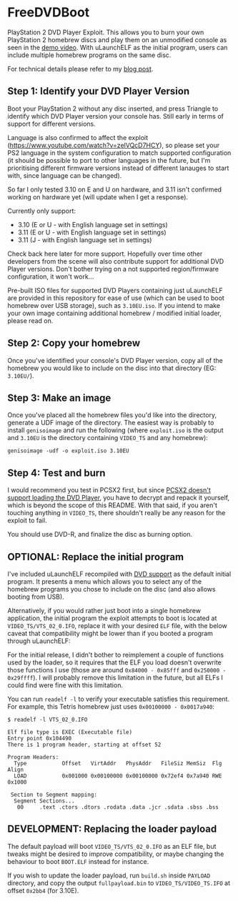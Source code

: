 # FreeDVDBoot
PlayStation 2 DVD Player Exploit. This allows you to burn your own PlayStation 2 homebrew discs and play them on an unmodified console as seen in the [demo video](https://www.youtube.com/watch?v=ez0y-hz3VuM). With uLaunchELF as the initial program, users can include multiple homebrew programs on the same disc.

For technical details please refer to my [blog post](https://cturt.github.io/freedvdboot.html).

## Step 1: Identify your DVD Player Version
Boot your PlayStation 2 without any disc inserted, and press Triangle to identify which DVD Player version your console has. Still early in terms of support for different versions.

Language is also confirmed to affect the exploit (https://www.youtube.com/watch?v=zelVQcD7HCY), so please set your PS2 language in the system configuration to match supported configuration (it should be possible to port to other languages in the future, but I'm prioritising different firmware versions instead of different lanauges to start with, since language can be changed).

So far I only tested 3.10 on E and U on hardware, and 3.11 isn't confirmed working on hardware yet (will update when I get a response).

Currently only support:

- 3.10 (E or U - with English language set in settings)
- 3.11 (E or U - with English language set in settings)
- 3.11 (J - with English language set in settings)

Check back here later for more support. Hopefully over time other developers from the scene will also contribute support for additional DVD Player versions. Don't bother trying on a not supported region/firmware configuration, it won't work...

Pre-built ISO files for supported DVD Players containing just uLaunchELF are provided in this repository for ease of use (which can be used to boot homebrew over USB storage), such as `3.10EU.iso`. If you intend to make your own image containing additional homebrew / modified initial loader, please read on.

## Step 2: Copy your homebrew
Once you've identified your console's DVD Player version, copy all of the homebrew you would like to include on the disc into that directory (EG: `3.10EU/`).

## Step 3: Make an image
Once you've placed all the homebrew files you'd like into the directory, generate a UDF image of the directory. The easiest way is probably to install `genisoimage` and run the following (where `exploit.iso` is the output and `3.10EU` is the directory containing `VIDEO_TS` and any homebrew):

    genisoimage -udf -o exploit.iso 3.10EU

## Step 4: Test and burn
I would recommend you test in PCSX2 first, but since [PCSX2 doesn't support loading the DVD Player](https://github.com/PCSX2/pcsx2/issues/1981), you have to decrypt and repack it yourself, which is beyond the scope of this README. With that said, if you aren't touching anything in `VIDEO_TS`, there shouldn't really be any reason for the exploit to fail.

You should use DVD-R, and finalize the disc as burning option.

## OPTIONAL: Replace the initial program
I've included uLaunchELF recompiled with [DVD support](https://github.com/ps2dev/ps2sdk/pull/130) as the default initial program. It presents a menu which allows you to select any of the homebrew programs you chose to include on the disc (and also allows booting from USB).

Alternatively, if you would rather just boot into a single homebrew application, the initial program the exploit attempts to boot is located at `VIDEO_TS/VTS_02_0.IFO`, replace it with your desired `ELF` file, with the below caveat that compatibility might be lower than if you booted a program through uLaunchELF:

For the initial release, I didn't bother to reimplement a couple of functions used by the loader, so it requires that the ELF you load doesn't overwrite those functions I use (those are around `0x84000 - 0x85fff` and `0x250000 - 0x29ffff`). I will probably remove this limitation in the future, but all ELFs I could find were fine with this limitation.

You can run `readelf -l` to verify your executable satisfies this requirement. For example, this Tetris homebrew just uses `0x00100000 - 0x0017a940`:

	$ readelf -l VTS_02_0.IFO

	Elf file type is EXEC (Executable file)
	Entry point 0x104490
	There is 1 program header, starting at offset 52

	Program Headers:
	  Type           Offset   VirtAddr   PhysAddr   FileSiz MemSiz  Flg Align
	  LOAD           0x001000 0x00100000 0x00100000 0x72ef4 0x7a940 RWE 0x1000

	 Section to Segment mapping:
	  Segment Sections...
	   00     .text .ctors .dtors .rodata .data .jcr .sdata .sbss .bss

## DEVELOPMENT: Replacing the loader payload
The default payload will boot `VIDEO_TS/VTS_02_0.IFO` as an ELF file, but tweaks might be desired to improve compatibility, or maybe changing the behaviour to boot `BOOT.ELF` instead for instance.

If you wish to update the loader payload, run `build.sh` inside `PAYLOAD` directory, and copy the output `fullpayload.bin` to `VIDEO_TS/VIDEO_TS.IFO` at offset `0x2bb4` (for 3.10E).
